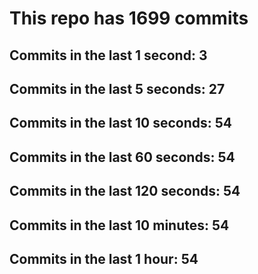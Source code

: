 # This repo has 1699 commits

## Commits in the last 1 second: 3
## Commits in the last 5 seconds: 27
## Commits in the last 10 seconds: 54
## Commits in the last 60 seconds: 54
## Commits in the last 120 seconds: 54
## Commits in the last 10 minutes: 54
## Commits in the last 1 hour: 54
